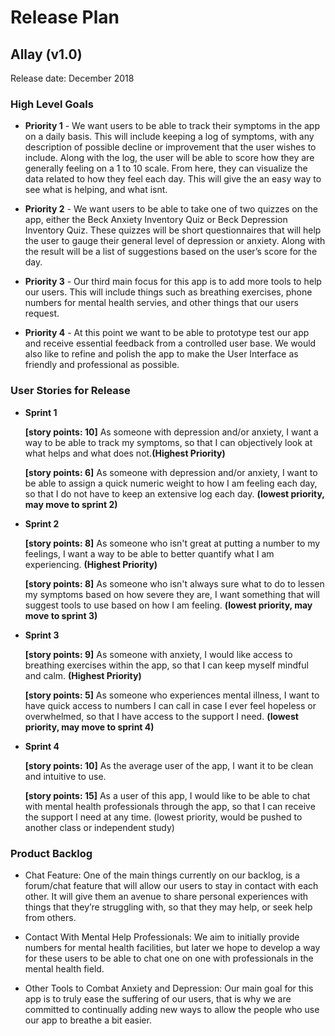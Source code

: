 # Release Plan
## Allay (v1.0)
Release date: December 2018

### High Level Goals
* **Priority 1** -
We want users to be able to track their symptoms in the app on a daily basis. This will include keeping a log of symptoms, with any description of possible decline or improvement that the user wishes to include. Along with the log, the user will be able to score how they are generally feeling on a 1 to 10 scale. From here, they can visualize the data related to how they feel each day. This will give the an easy way to see what is helping, and what isnt.

* **Priority 2** -
We want users to be able to take one of two quizzes on the app, either the Beck Anxiety Inventory Quiz or Beck Depression Inventory Quiz. These quizzes will be short questionnaires that will help the user to gauge their general level of depression or anxiety. Along with the result will be a list of suggestions based on the user’s score for the day.

* **Priority 3** -
Our third main focus for this app is to add more tools to help our users. This will include things such as breathing exercises, phone numbers for mental health servies, and other things that our users request.

* **Priority 4** -
At this point we want to be able to prototype test our app and receive essential feedback from a controlled user base. We would also like to refine and polish the app to make the User Interface as friendly and professional as possible.

### User Stories for Release
* **Sprint 1**

	**[story points: 10]**	As someone with depression and/or anxiety, I want a way to be able to track my symptoms, so that I can objectively look at what helps and what does not.**(Highest Priority)**
  
	**[story points: 6]** As someone with depression and/or anxiety, I want to be able to assign a quick numeric weight to how I am feeling each day, so that I do not have to keep an extensive log each day. **(lowest priority, may move to sprint 2)**
  
* **Sprint 2**

  **[story points: 8]** As someone who isn't great at putting a number to my feelings, I want a way to be able to better quantify what I am experiencing. **(Highest Priority)**
  
  **[story points: 8]** As someone who isn't always sure what to do to lessen my symptoms based on how severe they are, I want something that will suggest tools to use based on how I am feeling. **(lowest priority, may move to sprint 3)**
  
* **Sprint 3**

  **[story points: 9]** As someone with anxiety, I would like access to breathing exercises within the app, so that I can keep myself mindful and calm. **(Highest Priority)**
  
  **[story points: 5]** As someone who experiences mental illness, I want to have quick access to numbers I can call in case I ever feel hopeless or overwhelmed, so that I have access to the support I need. **(lowest priority, may move to sprint 4)**
  
* **Sprint 4**

  **[story points: 10]** As the average user of the app, I want it to be clean and intuitive to use.

  **[story points: 15]** As a user of this app, I would like to be able to chat with mental health professionals through the app, so that I can receive the support I need at any time. (lowest priority, would be pushed to another class or independent study)

### Product Backlog
* Chat Feature: One of the main things currently on our backlog, is a forum/chat feature that will allow our users to stay in contact with each other. It will give them an avenue to share personal experiences with things that they’re struggling with, so that they may help, or seek help from others. 

* Contact With Mental Help Professionals: We aim to initially provide numbers for mental health facilities, but later we hope to develop a way for these users to be able to chat one on one with professionals in the mental health field.

* Other Tools to Combat Anxiety and Depression: Our main goal for this app is to truly ease the suffering of our users, that is why we are committed to continually adding new ways to allow the people who use our app to breathe a bit easier.
